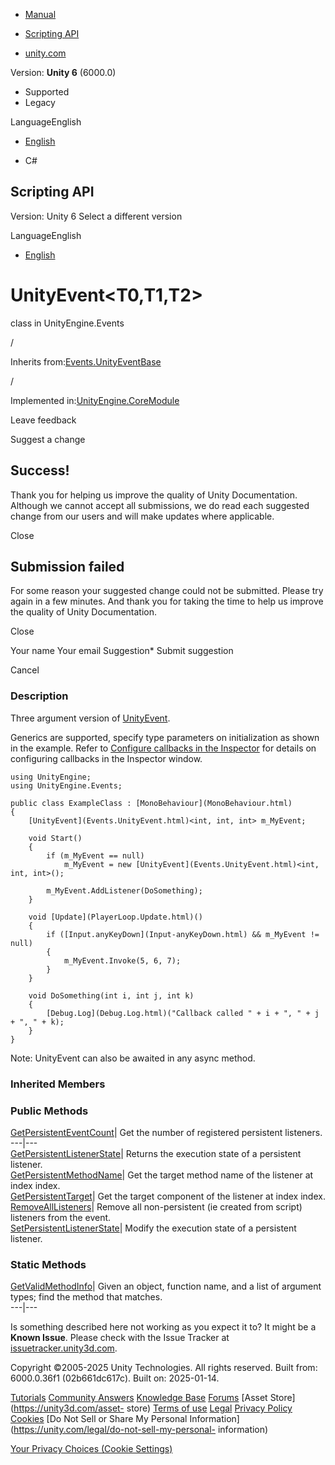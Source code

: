 [ ]()

  * [Manual](../Manual/index.html)
  * [Scripting API](../ScriptReference/index.html)

  * [unity.com](https://unity.com/)

Version: **Unity 6** (6000.0)

  * Supported
  * Legacy

LanguageEnglish

  * [English]()

  * C#

[ ](https://docs.unity3d.com)

## Scripting API

Version: Unity 6 Select a different version

LanguageEnglish

  * [English]()

# UnityEvent<T0,T1,T2>

class in UnityEngine.Events

/

Inherits from:[Events.UnityEventBase](Events.UnityEventBase.html)

/

Implemented in:[UnityEngine.CoreModule](UnityEngine.CoreModule.html)

Leave feedback

Suggest a change

## Success!

Thank you for helping us improve the quality of Unity Documentation. Although
we cannot accept all submissions, we do read each suggested change from our
users and will make updates where applicable.

Close

## Submission failed

For some reason your suggested change could not be submitted. Please <a>try
again</a> in a few minutes. And thank you for taking the time to help us
improve the quality of Unity Documentation.

Close

Your name Your email Suggestion* Submit suggestion

Cancel

[ ]()

### Description

Three argument version of [UnityEvent](Events.UnityEvent.html).

Generics are supported, specify type parameters on initialization as shown in
the example. Refer to [Configure callbacks in the
Inspector](../Manual/UnityEvents.html) for details on configuring callbacks in
the Inspector window.

    
    
    using UnityEngine;
    using UnityEngine.Events;  
      
    public class ExampleClass : [MonoBehaviour](MonoBehaviour.html)
    {
        [UnityEvent](Events.UnityEvent.html)<int, int, int> m_MyEvent;  
      
        void Start()
        {
            if (m_MyEvent == null)
                m_MyEvent = new [UnityEvent](Events.UnityEvent.html)<int, int, int>();  
      
            m_MyEvent.AddListener(DoSomething);
        }  
      
        void [Update](PlayerLoop.Update.html)()
        {
            if ([Input.anyKeyDown](Input-anyKeyDown.html) && m_MyEvent != null)
            {
                m_MyEvent.Invoke(5, 6, 7);
            }
        }  
      
        void DoSomething(int i, int j, int k)
        {
            [Debug.Log](Debug.Log.html)("Callback called " + i + ", " + j + ", " + k);
        }
    }
    

Note: UnityEvent can also be awaited in any async method.

### Inherited Members

### Public Methods

[GetPersistentEventCount](Events.UnityEventBase.GetPersistentEventCount.html)|
Get the number of registered persistent listeners.  
---|---  
[GetPersistentListenerState](Events.UnityEventBase.GetPersistentListenerState.html)|
Returns the execution state of a persistent listener.  
[GetPersistentMethodName](Events.UnityEventBase.GetPersistentMethodName.html)|
Get the target method name of the listener at index index.  
[GetPersistentTarget](Events.UnityEventBase.GetPersistentTarget.html)| Get the
target component of the listener at index index.  
[RemoveAllListeners](Events.UnityEventBase.RemoveAllListeners.html)| Remove
all non-persistent (ie created from script) listeners from the event.  
[SetPersistentListenerState](Events.UnityEventBase.SetPersistentListenerState.html)|
Modify the execution state of a persistent listener.  
  
### Static Methods

[GetValidMethodInfo](Events.UnityEventBase.GetValidMethodInfo.html)| Given an
object, function name, and a list of argument types; find the method that
matches.  
---|---  
  
Is something described here not working as you expect it to? It might be a
**Known Issue**. Please check with the Issue Tracker at
[issuetracker.unity3d.com](https://issuetracker.unity3d.com).

Copyright ©2005-2025 Unity Technologies. All rights reserved. Built from:
6000.0.36f1 (02b661dc617c). Built on: 2025-01-14.

[Tutorials](https://unity3d.com/learn) [Community
Answers](https://answers.unity3d.com) [Knowledge
Base](https://support.unity3d.com/hc/en-us)
[Forums](https://forum.unity3d.com) [Asset Store](https://unity3d.com/asset-
store) [Terms of use](https://docs.unity3d.com/Manual/TermsOfUse.html)
[Legal](https://unity.com/legal) [Privacy
Policy](https://unity.com/legal/privacy-policy)
[Cookies](https://unity.com/legal/cookie-policy) [Do Not Sell or Share My
Personal Information](https://unity.com/legal/do-not-sell-my-personal-
information)

[Your Privacy Choices (Cookie Settings)](javascript:void\(0\);)

